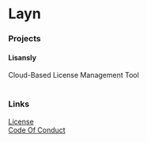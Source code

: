 # Layn

### Projects
#### Lisansly
Cloud-Based License Management Tool 
</br></br>

### Links
[License](https://github.com/Lisansly/.github/blob/main/LICENSE) </br>
[Code Of Conduct](https://github.com/Lisansly/.github/blob/main/CODE_OF_CONDUCT.md)
